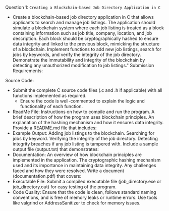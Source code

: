 Question 1: `Creating a Blockchain-based Job Directory Application in C`

- Create a blockchain-based job directory application in C that allows applicants to search and manage job listings. The application should simulate a blockchain system where each job listing is treated as a block containing information such as job title, company, location, and job description. Each block should be cryptographically hashed to ensure data integrity and linked to the previous block, mimicking the structure of a blockchain. Implement functions to add new job listings, search for jobs by keywords, and verify the integrity of the job directory. Demonstrate the immutability and integrity of the blockchain by detecting any unauthorized modification to job listings."
Submission Requirements:

Source Code:
- Submit the complete C source code files (.c and .h if applicable) with all functions implemented as required.
    - Ensure the code is well-commented to explain the logic and functionality of each function.
- ReadMe File:
Instructions on how to compile and run the program.
A brief description of how the program uses blockchain principles.
An explanation of the hashing mechanism and how it ensures data integrity.
Provide a README.md file that includes:
- Example Output:
Adding job listings to the blockchain.
Searching for jobs by keyword.
Verifying the integrity of the job directory.
Detecting integrity breaches if any job listing is tampered with.
Include a sample output file (output.txt) that demonstrates:
- Documentation:
An overview of how blockchain principles are implemented in the application.
The cryptographic hashing mechanism used and its importance in maintaining data integrity.
Any challenges faced and how they were resolved.
Write a document (documentation.pdf) that covers:
- Executable File:
Submit a compiled executable file (job_directory.exe or job_directory.out) for easy testing of the program.
- Code Quality:
Ensure that the code is clean, follows standard naming conventions, and is free of memory leaks or runtime errors.
Use tools like valgrind or AddressSanitizer to check for memory issues.